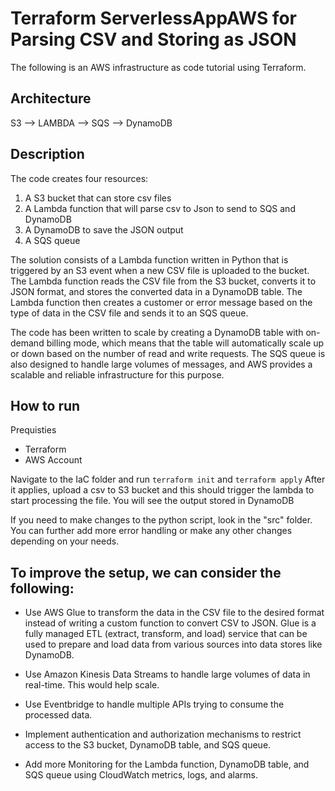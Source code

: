 # Terraform ServerlessAppAWS for Parsing CSV and Storing as JSON

The following is an AWS infrastructure as code tutorial using Terraform.


## Architecture

S3 --> LAMBDA --> SQS --> DynamoDB


## Description

The code creates four resources:

1) A S3 bucket that can store csv files
2) A Lambda function that will parse csv to Json to send to SQS and DynamoDB
3) A DynamoDB to save the JSON output
4) A SQS queue

The solution consists of a Lambda function written in Python that is triggered by an S3 event when a new CSV file is uploaded to the bucket. The Lambda function reads the CSV file from the S3 bucket, converts it to JSON format, and stores the converted data in a DynamoDB table. The Lambda function then creates a customer or error message based on the type of data in the CSV file and sends it to an SQS queue.

The code has been written to scale by creating a DynamoDB table with on-demand billing mode, which means that the table will automatically scale up or down based on the number of read and write requests. The SQS queue is also designed to handle large volumes of messages, and AWS provides a scalable and reliable infrastructure for this purpose.


## How to run

Prequisties
- Terraform
- AWS Account

Navigate to the IaC folder and run `terraform init` and `terraform apply`
After it applies, upload a csv to S3 bucket and this should trigger the lambda to start processing the file. You will see the output stored in DynamoDB

If you need to make changes to the python script, look in the "src" folder. You can further add more error handling or make any other changes depending on your needs.

## To improve the setup, we can consider the following:

- Use AWS Glue to transform the data in the CSV file to the desired format instead of writing a custom function to convert CSV to JSON. Glue is a fully managed ETL (extract, transform, and load) service that can be used to prepare and load data from various sources into data stores like DynamoDB.

- Use Amazon Kinesis Data Streams to handle large volumes of data in real-time. This would help scale.

- Use Eventbridge to handle multiple APIs trying to consume the processed data.

- Implement authentication and authorization mechanisms to restrict access to the S3 bucket, DynamoDB table, and SQS queue. 

- Add more Monitoring for the Lambda function, DynamoDB table, and SQS queue using CloudWatch metrics, logs, and alarms. 